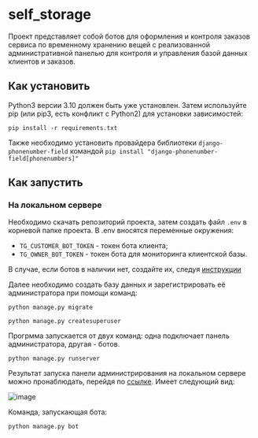 # self_storage

Проект представляет собой ботов для оформления и контроля заказов сервиса по временному хранению вещей с реализованной административной панелью для контроля и управления базой данных клиентов и заказов.


## Как установить

 Python3 версии 3.10 должен быть уже установлен. Затем используйте pip (или pip3, есть конфликт с Python2) для установки зависимостей:

```
pip install -r requirements.txt
```

Также необходимо установить провайдера библиотеки `django-phonenumber-field` командой `pip install "django-phonenumber-field[phonenumbers]"`

## Как запустить

### На локальном сервере

Необходимо скачать репозиторий проекта, затем создать файл `.env` в корневой папке проекта.
В .env вносятся переменные окружения:
* `TG_CUSTOMER_BOT_TOKEN` - токен бота клиента;
* `TG_OWNER_BOT_TOKEN` - токен бота для мониторинга клиентской базы.

В случае, если ботов в наличии нет, создайте их, следуя [инструкции](https://habr.com/ru/articles/262247/)

Далее необходимо создать базу данных и зарегистрировать её администратора при помощи команд:

```
python manage.py migrate
```
```
python manage.py createsuperuser
```

Прогрмма запускается от двух команд: одна подключает панель администратора, другая - ботов.

```
python manage.py runserver
```

Результат запуска панели администрирования на локальном сервере можно пронаблюдать, перейдя по [ссылке](http://127.0.0.1:8000/admin). Имеет следующий вид:

![image](https://i.ibb.co/tpvcLtW/image.png)

Команда, запускающая бота:

```
python manage.py bot
```

